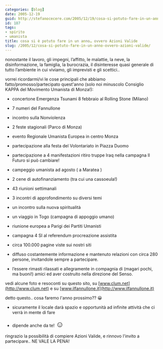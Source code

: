 ```yaml
---
categories: [blog]
date: 2005-12-19
guid: http://stefanocecere.com/2005/12/19/cosa-si-potuto-fare-in-un-anno-ovvero-azioni-valide/
id: 187
tags:
- spirito
- umanista
title: cosa si è potuto fare in un anno… ovvero Azioni Valide
slug: /2005/12/cosa-si-potuto-fare-in-un-anno-ovvero-azioni-valide/
---
```


nonostante il lavoro, gli impegni, l’affitto, le malattie, la neve, la disinformazione, la famiglia, la burocrazia, il disinteresse quasi generale di tutto l’ambiente in cui viviamo, gli imprevisti e gli scettici..
  
vorrei ricordarmi/vi le cose principali che abbiamo fatto/promosso/partecipato quest'anno (solo noi minuscolo Consiglio KAPPA del Movimento Umanista di Monza!):

- concertone Emergenza Tsunami 8 febbraio al Rolling Stone (Milano)
  
- 7 numeri del Fannullone
  
- incontro sulla Nonviolenza
  
- 2 feste stagionali (Parco di Monza)
  
- evento Regionale Umanista Europea in centro Monza
  
- partecipazione alla festa del Volontariato in Piazza Duomo
  
- partecipazione a 4 manifestazioni ritiro truppe Iraq nella campagna Il Futuro si può cambiare!
  
- campeggio umanista ad agosto ( a Maratea )
  
- 2 cene di autofinanziamento (tra cui una cassoeula!)
  
- 43 riunioni settimanali
  
- 3 incontri di approfondimento su diversi temi
  
- un incontro sulla nuova spiritualità
  
- un viaggio in Togo (campagna di appoggio umano)
  
- riunione europea a Parigi dei Partiti Umanisti
  
- campagna 4 SI al referendum procreazione assistita
  
- circa 100.000 pagine viste sui nostri siti
  
- diffuso costantemente informazione e mantenuto relazioni con circa 280 persone, invitandole sempre a partecipare.
  
- l’essere rimasti rilassati e allegramente in compagnia di (magari pochi, ma buoni!) amici ed aver costruito nella direzione del Senso.

vedi alcune foto e resoconti su questo sito, su [www.clum.net](http://www.clum.net) e su [www.ilfannullone.it](http://www.ilfannullone.it)
  
detto questo.. cosa faremo l'anno prossimo?? 😀
  
- sicuramente il locale darà spazio e opportunità ad infinite attività che ci verrà in mente di fare
  
- dipende anche da te! <span style="font-size: 20pt">☺</span>

ringrazio la possibilità di compiere Azioni Valide, e rinnovo l'invito a partecipare.. NE VALE LA PENA!